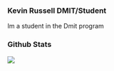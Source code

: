 ### Kevin Russell DMIT/Student

Im a student in the Dmit program


### Github Stats
<a href="https://github.com/krussell23/krussell23">
  <img align="center" src="https://github-stats.vercel.app/api/top-langs/?username=krussell23&hide=html&title_
                           color=ffffff&text_color=c9cacc&icon_color=2bbc8a&bg_color=1d1f21"/> </a>


<!-- 
Here are some ideas to get you started:

- 🔭 I’m currently working on ...
- 🌱 I’m currently learning ...
- 👯 I’m looking to collaborate on ...
- 🤔 I’m looking for help with ...
- 💬 Ask me about ...
- 📫 How to reach me: ...
- 😄 Pronouns: ...
- ⚡ Fun fact: ...
-->
